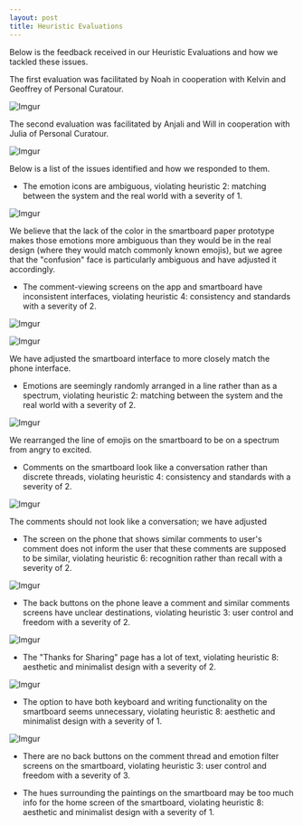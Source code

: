 ```yaml
---
layout: post
title: Heuristic Evaluations
---
```


Below is the feedback received in our Heuristic Evaluations and how we tackled these issues.


The first evaluation was facilitated by Noah in cooperation with Kelvin and Geoffrey of Personal Curatour.


![Imgur](https://i.imgur.com/Os2skMj.jpg)


The second evaluation was facilitated by Anjali and Will in cooperation with Julia of Personal Curatour.


![Imgur](https://i.imgur.com/7siPwYN.jpg)


Below is a list of the issues identified and how we responded to them.


* The emotion icons are ambiguous, violating heuristic 2: matching between the system and the real world with a severity of 1.


![Imgur](https://i.imgur.com/cPpef6I.jpg)


We believe that the lack of the color in the smartboard paper prototype makes those emotions more ambiguous than they would be in the real design (where they would match commonly known emojis), but we agree that the "confusion" face is particularly ambiguous and have adjusted it accordingly.


* The comment-viewing screens on the app and smartboard have inconsistent interfaces, violating heuristic 4: consistency and standards with a severity of 2.

![Imgur](https://i.imgur.com/UOgDfDe.jpg)

![Imgur](https://i.imgur.com/igBGujC.jpg)


We have adjusted the smartboard interface to more closely match the phone interface.

* Emotions are seemingly randomly arranged in a line rather than as a spectrum, violating heuristic 2: matching between the system and the real world with a severity of 2.


![Imgur](https://i.imgur.com/cPpef6I.jpg)


We rearranged the line of emojis on the smartboard to be on a spectrum from angry to excited.

* Comments on the smartboard look like a conversation rather than discrete threads, violating heuristic 4: consistency and standards with a severity of 2.


![Imgur](https://i.imgur.com/igBGujC.jpg)


The comments should not look like a conversation; we have adjusted 

* The screen on the phone that shows similar comments to user's comment does not inform the user that these comments are supposed to be similar, violating heuristic 6: recognition rather than recall with a severity of 2.


![Imgur](https://i.imgur.com/UOgDfDe.jpg)


* The back buttons on the phone leave a comment and similar comments screens have unclear destinations, violating heuristic 3: user control and freedom with a severity of 2.


![Imgur](https://i.imgur.com/UOgDfDe.jpg)


* The "Thanks for Sharing" page has a lot of text, violating heuristic 8: aesthetic and minimalist design with a severity of 2.


![Imgur](https://i.imgur.com/vxFd29N.jpg)


* The option to have both keyboard and writing functionality on the smartboard seems unnecessary, violating heuristic 8: aesthetic and minimalist design with a severity of 1.


![Imgur](https://i.imgur.com/VrD0Tus.jpg)


* There are no back buttons on the comment thread and emotion filter screens on the smartboard, violating heuristic 3: user control and freedom with a severity of 3.



* The hues surrounding the paintings on the smartboard may be too much info for the home screen of the smartboard, violating heuristic 8: aesthetic and minimalist design with a severity of 1.


